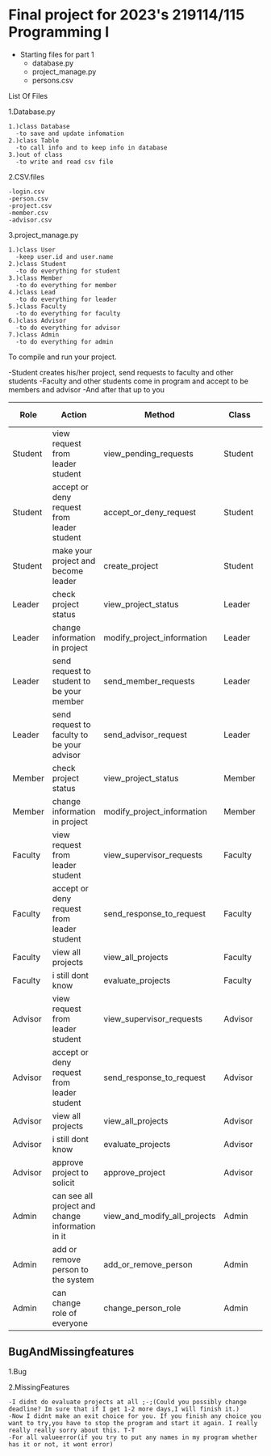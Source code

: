 # Final project for 2023's 219114/115 Programming I
* Starting files for part 1
  - database.py
  - project_manage.py
  - persons.csv

List Of Files

  1.Database.py
  
    1.)class Database
      -to save and update infomation
    2.)class Table
      -to call info and to keep info in database
    3.)out of class
      -to write and read csv file 

  2.CSV.files
  
    -login.csv
    -person.csv
    -project.csv
    -member.csv
    -advisor.csv

  3.project_manage.py
  
    1.)class User
      -keep user.id and user.name
    2.)class Student
      -to do everything for student
    3.)class Member
      -to do everything for member
    4.)class Lead
      -to do everything for leader
    5.)class Faculty
      -to do everything for faculty
    6.)class Advisor
      -to do everything for advisor
    7.)class Admin
      -to do everything for admin

To compile and run your project.

  -Student creates his/her project, send requests to faculty and other students
  -Faculty and other students come in program and accept to be members and advisor
  -And after that up to you 
  

| Role | Action | Method  | Class | Completion percentage |
| ------------- | ------------- | ------------- | ------------- | ------------- |
| Student  | view request from leader student  | view_pending_requests  | Student  | 80  |
| Student  | accept or deny request from leader student  | accept_or_deny_request  | Student  | 80  |
| Student  | make your project and become leader  | create_project  | Student  | 100  |
| Leader  | check project status  | view_project_status  | Leader  | 100  |
| Leader  | change information in project  | modify_project_information  | Leader  | 100  |
| Leader  | send request to student to be your member  | send_member_requests  | Leader  | 80  |
| Leader  | send request to faculty to be your advisor  | send_advisor_request  | Leader  | 80  |
| Member  | check project status  | view_project_status  | Member  | 100  |
| Member  | change information in project  | modify_project_information  | Member  | 100  |
| Faculty  | view request from leader student  | view_supervisor_requests  | Faculty  | 100  |
| Faculty  | accept or deny request from leader student  | send_response_to_request  | Faculty  | 80  |
| Faculty  | view all projects | view_all_projects  | Faculty  | 100  |
| Faculty  | i still dont know | evaluate_projects  | Faculty  | 0  |
| Advisor  | view request from leader student | view_supervisor_requests  | Advisor  | 100  |
| Advisor  | accept or deny request from leader student | send_response_to_request  | Advisor  | 80  |
| Advisor  | view all projects | view_all_projects  | Advisor  | 100  |
| Advisor  | i still dont know | evaluate_projects  | Advisor  | 0  |
| Advisor  | approve project to solicit | approve_project  | Advisor  | 80  |
| Admin  | can see all project and change information in it  | view_and_modify_all_projects  | Admin  | 80  |
| Admin  | add or remove person to the system  | add_or_remove_person  | Admin  | 70  |
| Admin  | can change role of everyone  | change_person_role  | Admin  | 80  |

BugAndMissingfeatures
  -
  1.Bug
  

    
  2.MissingFeatures
  
    -I didnt do evaluate projects at all ;-;(Could you possibly change deadline? Im sure that if I get 1-2 more days,I will finish it.)
    -Now I didnt make an exit choice for you. If you finish any choice you want to try,you have to stop the program and start it again. I really really really sorry about this. T-T
    -For all valueerror(if you try to put any names in my program whether has it or not, it wont error)
